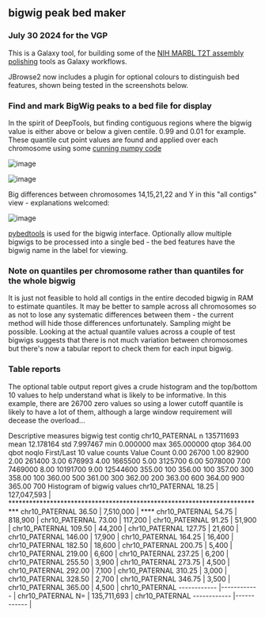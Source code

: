 ## bigwig peak bed maker

### July 30 2024 for the VGP

This is a Galaxy tool, for building some of the [NIH MARBL T2T assembly polishing](https://github.com/marbl/training) tools as Galaxy workflows.

JBrowse2 now includes a plugin for optional colours to distinguish bed features, shown being tested in the screenshots below.

### Find and mark BigWig peaks to a bed file for display

In the spirit of DeepTools, but finding contiguous regions where the bigwig value is either above or below a given centile.
0.99 and 0.01 for example. These quantile cut point values are found and applied over each chromosome using some [cunning numpy code](http://gregoryzynda.com/python/numpy/contiguous/interval/2019/11/29/contiguous-regions.html)

![image](https://github.com/fubar2/bigwig_peak_bed/assets/6016266/cdee3a2b-ae31-4282-b744-992c15fb49db)

![image](https://github.com/fubar2/bigwig_peak_bed/assets/6016266/59d1564b-0c34-42a3-b437-44332cf1b2f0)

Big differences between chromosomes 14,15,21,22 and Y in this "all contigs" view - explanations welcomed:

![image](https://github.com/fubar2/bigwig_peak_bed/assets/6016266/162bf681-2977-4eb8-8d6f-9dad5b3931f8)


[pybedtools](https://github.com/jackh726/bigtools) is used for the bigwig interface. Optionally allow
multiple bigwigs to be processed into a single bed - the bed features have the bigwig name in the label for viewing.

### Note on quantiles per chromosome rather than quantiles for the whole bigwig

It is just not feasible to hold all contigs in the entire decoded bigwig in RAM to estimate quantiles. It may be
better to sample across all chromosomes so as not to lose any systematic differences between them - the current method will hide those
differences unfortunately. Sampling might be possible. Looking at the actual quantile values across a couple of test bigwigs suggests that
there is not much variation between chromosomes but there's now a tabular report to check them for each input bigwig.

### Table reports

The optional table output report gives a crude histogram and the top/bottom 10 values to help 
understand what is likely to be informative. In this example, there are 26700 zero values so
using a lower cutoff quantile is likely to have a lot of them, although a large window requirement
will decease the overload...

Descriptive measures
bigwig  test
contig  chr10_PATERNAL
n       135711693
mean    12.178164
std     7.997467
min     0.000000
max     365.000000
qtop    364.00
qbot    noqlo
First/Last 10 value counts
Value   Count
0.00    26700
1.00    82900
2.00    261400
3.00    676993
4.00    1665500
5.00    3125700
6.00    5078000
7.00    7469000
8.00    10191700
9.00    12544600
355.00  100
356.00  100
357.00  300
358.00  100
360.00  500
361.00  300
362.00  200
363.00  600
364.00  900
365.00  700
Histogram of bigwig values
chr10_PATERNAL        18.25 | 127,047,593 | **************************************************************************
chr10_PATERNAL        36.50 |   7,510,000 | ****
chr10_PATERNAL        54.75 |     818,900 |
chr10_PATERNAL        73.00 |     117,200 |
chr10_PATERNAL        91.25 |      51,900 |
chr10_PATERNAL       109.50 |      44,200 |
chr10_PATERNAL       127.75 |      21,600 |
chr10_PATERNAL       146.00 |      17,900 |
chr10_PATERNAL       164.25 |      16,400 |
chr10_PATERNAL       182.50 |      18,600 |
chr10_PATERNAL       200.75 |       5,400 |
chr10_PATERNAL       219.00 |       6,600 |
chr10_PATERNAL       237.25 |       6,200 |
chr10_PATERNAL       255.50 |       3,900 |
chr10_PATERNAL       273.75 |       4,500 |
chr10_PATERNAL       292.00 |       7,100 |
chr10_PATERNAL       310.25 |       3,000 |
chr10_PATERNAL       328.50 |       2,700 |
chr10_PATERNAL       346.75 |       3,500 |
chr10_PATERNAL       365.00 |       4,500 |
chr10_PATERNAL ------------ |------------ |
chr10_PATERNAL           N= | 135,711,693 |
chr10_PATERNAL ------------ |------------ |


